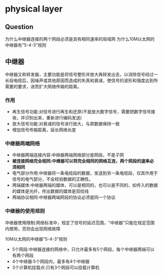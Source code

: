 # physical layer


## Question 

为什么中继器连接的两个网段必须是具有相同速率的局域网
为什么10M以太网的中继器有"5-4-3"规则

## 中继器

中继器又称转发器，主要功能是将信号整形并放大再转发出去，以消除信号经过一长段电缆后，因噪声或其他原因而造成的失真和衰减，使信号的波形和强度达到所需要的要求，进而扩大网络传输的距离。


### 作用

+ 再生信号功能:对信号进行再生和还原(不是放大数字信号，需要把数字信号接收，并识别出来，重新进行编码发送)
+ 放大信号功能:对衰减的信号进行放大，与原数据保持一致
+ 增加信号传输距离，延长网络长度


### 中继器两端网络

+ 中继器两端连接内容:中继器两端网络部分是网段，不是子网
+ **被连接网络完全相同:中继器可以将完全相同的网络互连，两个网段的速率必须相同**
+ 电气部分作用:中继器将一条电缆段的数据，发送到另一条电缆段，仅其作用于信号的电气部分，不会校验数据的正确性。
+ 两端媒体:中继器两端的媒体，可以是相同的，也可以是不同的，如传入的数据的媒体是光纤，传出数据的媒体是双绞线
+ 两端协议相同:中继器两端网段的协议必须是同一个协议 

### 中继器的使用规则

中继器使用限制:网络标准中，规定了信号的延迟范围，"中继器"只能在规定范围内使用，否则会出现网络故障

10M以太网的中继器"5-4-3"规则

+ 5个网段:中继器连接的网络中，只允许最多有5个网段，每个中继器两端可以有两个网段
+  4个中继器:5个网段内，最多有4个中继器
+  3个计算机挂载点:只有3个网段可以挂载计算机